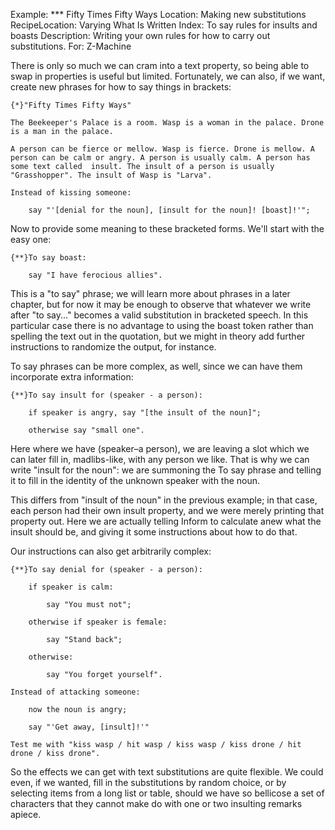 Example: *** Fifty Times Fifty Ways
Location: Making new substitutions
RecipeLocation: Varying What Is Written
Index: To say rules for insults and boasts
Description: Writing your own rules for how to carry out substitutions.
For: Z-Machine

  
There is only so much we can cram into a text property, so being able to swap in properties is useful but limited. Fortunately, we can also, if we want, create new phrases for how to say things in brackets:

  

``` inform7
{*}"Fifty Times Fifty Ways"

The Beekeeper's Palace is a room. Wasp is a woman in the palace. Drone is a man in the palace.

A person can be fierce or mellow. Wasp is fierce. Drone is mellow. A person can be calm or angry. A person is usually calm. A person has some text called  insult. The insult of a person is usually "Grasshopper". The insult of Wasp is "Larva".

Instead of kissing someone:

	say "'[denial for the noun], [insult for the noun]! [boast]!'";
```

  
Now to provide some meaning to these bracketed forms. We'll start with the easy one:

  

``` inform7
{**}To say boast:

	say "I have ferocious allies".
```

  
This is a "to say" phrase; we will learn more about phrases in a later chapter, but for now it may be enough to observe that whatever we write after "to say..." becomes a valid substitution in bracketed speech. In this particular case there is no advantage to using the boast token rather than spelling the text out in the quotation, but we might in theory add further instructions to randomize the output, for instance.

  
To say phrases can be more complex, as well, since we can have them incorporate extra information:

  

``` inform7
{**}To say insult for (speaker - a person):

	if speaker is angry, say "[the insult of the noun]";

	otherwise say "small one".
```

  
Here where we have (speaker–a person), we are leaving a slot which we can later fill in, madlibs-like, with any person we like. That is why we can write "insult for the noun": we are summoning the To say phrase and telling it to fill in the identity of the unknown speaker with the noun.

  
This differs from "insult of the noun" in the previous example; in that case, each person had their own insult property, and we were merely printing that property out. Here we are actually telling Inform to calculate anew what the insult should be, and giving it some instructions about how to do that.

  
Our instructions can also get arbitrarily complex:

  

``` inform7
{**}To say denial for (speaker - a person):

	if speaker is calm:

		say "You must not";

	otherwise if speaker is female:

		say "Stand back";

	otherwise:

		say "You forget yourself".

Instead of attacking someone:

	now the noun is angry;

	say "'Get away, [insult]!'"

Test me with "kiss wasp / hit wasp / kiss wasp / kiss drone / hit drone / kiss drone".
```

  
So the effects we can get with text substitutions are quite flexible. We could even, if we wanted, fill in the substitutions by random choice, or by selecting items from a long list or table, should we have so bellicose a set of characters that they cannot make do with one or two insulting remarks apiece.

